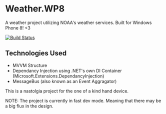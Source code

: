 # Weather.WP8
A weather project utilizing NOAA's weather services. Built for Windows Phone 8! <3


[![Build Status](https://dynamensions.visualstudio.com/Weather/_apis/build/status/Weather-CI)](https://dynamensions.visualstudio.com/Weather/_apis/build/status/Weather-CI)

## Technologies Used
- MVVM Structure
- Dependancy Injection using .NET's own DI Container (Microsoft.Extensions.DependancyInjection)
- MessageBus (also known as an Event Aggragator)

This is a nastolgia project for the one of a kind hand device.

NOTE:
The project is currently in fast dev mode. Meaning that there may be a big flux in the design.

